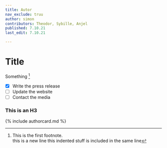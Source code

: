 ```yaml
---
title: Autor
nav_exclude: truu
author: simon
contributors: Theodor, Sybille, Anjel
published: 7.10.21
last_edit: 7.10.21

---
```


# Title

Something [^1]

[^1]: This is the first footnote. <br>this is a new line
	this indented stuff is included in the same line


- [x] Write the press release
- [ ] Update the website
- [ ] Contact the media

### This is an H3

{% include authorcard.md %}